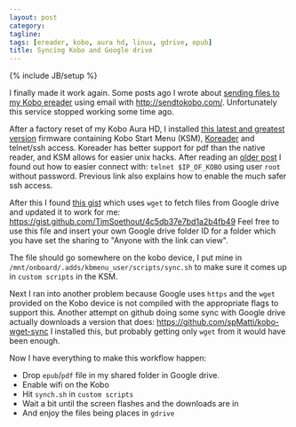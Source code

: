```yaml
---
layout: post
category:
tagline:
tags: [ereader, kobo, aura hd, linux, gdrive, epub]
title: Syncing Kobo and Google drive
---
```

{% include JB/setup %}

I finally made it work again. Some posts ago I wrote about [sending files to my Kobo ereader](/2014/04/19/Send-to-kobo/) using email with http://sendtokobo.com/. Unfortunately this service stopped working some time ago.

After a factory reset of my Kobo Aura HD, I installed [this latest and greatest version](https://www.preining.info/blog/2016/01/kobo-firmware-3-19-5761-mega-update-ksm-nickel-patch-ssh-fonts/) firmware containing Kobo Start Menu (KSM), [Koreader](https://github.com/koreader/koreader) and telnet/ssh access. Koreader has better support for pdf than the native reader, and KSM allows for easier unix hacks.
After reading an [older post](https://www.preining.info/blog/2015/08/kobo-glohd-firmware-3-17-0-mega-update-ksm-nickel-patch-ssh-fonts/) I found out how to easier connect with: `telnet $IP_OF_KOBO` using user `root` without password. Previous link also explains how to enable the much safer ssh access.

After this I found [this gist](https://gist.github.com/wernerb/7864141#file-sync-sh) which uses `wget` to fetch files from Google drive and updated it to work for me:
https://gist.github.com/TimSoethout/4c5db37e7bd1a2b4fb49
Feel free to use this file and insert your own Google drive folder ID for a folder which you have set the sharing to "Anyone with the link can view".

The file should go somewhere on the kobo device, I put mine in `/mnt/onboard/.adds/kbmenu_user/scripts/sync.sh` to make sure it comes up in `custom scripts` in the KSM.

Next I ran into another problem because Google uses `https` and the `wget` provided on the Kobo device is not compiled with the appropriate flags to support this.
Another attempt on github doing some sync with Google drive actually downloads a version that does: https://github.com/spMatti/kobo-wget-sync
I installed this, but probably getting only `wget` from it would have been enough.

Now I have everything to make this workflow happen:

- Drop `epub`/`pdf` file in my shared folder in Google drive.
- Enable wifi on the Kobo
- Hit `synch.sh` in `custom scripts`
- Wait a bit until the screen flashes and the downloads are in
- And enjoy the files being places in `gdrive`
